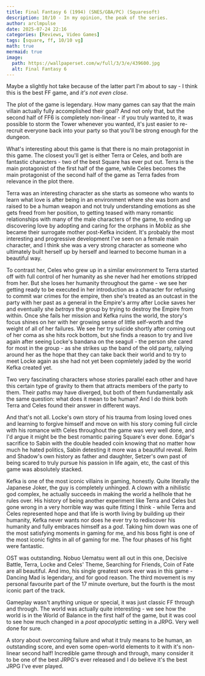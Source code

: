 ```yaml
---
title: Final Fantasy 6 (1994) (SNES/GBA/PC) (Squaresoft)
description: 10/10 - In my opinion, the peak of the series.
author: arclmpulse
date: 2025-07-24 22:16
categories: [Reviews, Video Games]
tags: [square, ff, 10/10 vg]
math: true
mermaid: true
image:
  path: https://wallpaperset.com/w/full/3/3/e/439600.jpg
  alt: Final Fantasy 6
---
```


Maybe a slightly hot take because of the latter part I'm about to say - I think this is the best FF game, and _it's not even close_.

The plot of the game is legendary. How many games can say that the main villain actually fully accomplished their goal? And not only that, but the second half of FF6 is completely non-linear - if you truly wanted to, it was possible to storm the Tower whenever you wanted, it's just easier to re-recruit everyone back into your party so that you'll be strong enough for the dungeon.

What's interesting about this game is that there is no main protagonist in this game. The closest you'll get is either Terra or Celes, and both are fantastic characters - two of the best Square has ever put out. Terra is the main protagonist of the first half of the game, while Celes becomes the main protagonist of the second half of the game as Terra fades from relevance in the plot there.

Terra was an interesting character as she starts as someone who wants to learn what love is after being in an environment where she was born and raised to be a human weapon and not truly understanding emotions as she gets freed from her position, to getting teased with many romantic relationships with many of the male characters of the game, to ending up discovering love by adopting and caring for the orphans in Mobliz as she became their surrogate mother post-Kefka incident. It's probably the most interesting and progressive development I've seen on a female main character, and I think she was a very strong character as someone who ultimately built herself up by herself and learned to become human in a beautiful way.

To contrast her, Celes who grew up in a similar environment to Terra started off with full control of her humanity as she never had her emotions stripped from her. But she loses her humanity throughout the game - we see her getting ready to be executed in her introduction as a character for refusing to commit war crimes for the empire, then she's treated as an outcast in the party with her past as a general in the Empire's army after Locke saves her and eventually she _betrays_ the group by trying to destroy the Empire from within. Once she fails her mission and Kefka ruins the world, the story's focus shines on her with her growing sense of little self-worth and the weight of all of her failures. We see her try suicide shortly after coming out of her coma as she hits rock bottom, but she finds a reason to try and live again after seeing Locke's bandana on the seagull - the person she cared for most in the group - as she strikes up the band of the old party, rallying around her as the hope that they can take back their world and to try to meet Locke again as she had not yet been copmletely jaded by the world Kefka created yet.

Two very fascinating characters whose stories parallel each other and have this certain type of gravity to them that attracts members of the party to them. Their paths may have diverged, but both of them fundamentally ask the same question: what does it mean to be human? And I do think both Terra and Celes found their answer in different ways.

And that's not all. Locke's own story of his trauma from losing loved ones and learning to forgive himself and move on with his story coming full circle with his romance with Celes throughout the game was very well done, and I'd argue it might be the best romantic pairing Square's ever done. Edgar's sacrifice to Sabin with the double headed coin knowing that no matter how much he hated politics, Sabin detesting it more was a beautiful reveal. Relm and Shadow's own history as father and daughter, Setzer's own past of being scared to truly pursue his passion in life again, etc, the cast of this game was absolutely stacked.

Kefka is one of the most iconic villains in gaming, honestly. Quite literally the Japanese Joker, the guy is completely unhinged. A clown with a nihilistic god complex, he actually succeeds in making the world a hellhole that he rules over. His history of being another experiment like Terra and Celes but gone wrong in a very horrible way was quite fitting I think - while Terra and Celes represented hope and that life is worth living by building up their humanity, Kefka never wants nor does he ever try to rediscover his humanity and fully embraces himself as a _god_. Taking him down was one of the most satisfying moments in gaming for me, and his boss fight is one of the most iconic fights in all of gaming for me. The four phases of his fight were fantastic.

OST was outstanding. Nobuo Uematsu went all out in this one, Decisive Battle, Terra, Locke and Celes' Theme, Searching for Friends, Coin of Fate are all beautiful. And imo, his single greatest work ever was in this game - Dancing Mad is legendary, and for good reason. The third movement is my personal favourite part of the 17 minute overture, but the fourth is the most iconic part of the track.

Gameplay wasn't anything unique or special, it was just classic FF through and through. The world was actually quite interesting - we see how the world is in the World of Balance in the first half of the game, but it was cool to see how much changed in a _post apocalyptic_ setting in a JRPG. Very well done for sure.

A story about overcoming failure and what it truly means to be human, an outstanding score, and even some open-world elements to it with it's non-linear second half! Incredible game through and through, many consider it to be one of the best JRPG's ever released and I do believe it's the best JRPG I've ever played.
